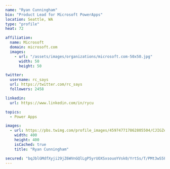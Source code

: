 ```yaml
---
name: "Ryan Cunningham"
bio: "Product Lead for Microsoft PowerApps"
location: Seattle, WA
type: "profile"
heat: 72

affiliation:
  name: Microsoft
  domain: microsoft.com
  images:
    - url: "/assets/images/organizations/microsoft.com-50x50.jpg"
      width: 50
      height: 50

twitter:
  username: rc_says
  url: https://twitter.com/rc_says
  followers: 2458

linkedin:
  url: https://www.linkedin.com/in/rycu

topics:
  - Power Apps

images:
  - url: https://pbs.twimg.com/profile_images/459747717862805504/CJIGZejd_400x400.png
    width: 400
    height: 400
    isCached: true
    title: "Ryan Cunningham"

secured: "bqJblGMdfXyji29jZ6WVnGQlLgP5yrUOXSxsouoYVsk0/YrtSs/T/PMt3wS5FLTYqkl8xh6VeWuATBED+GYesWyP0LsExeSFa2tpxDij+cVKSDBHT3IPJZOob3xwX9mSG915OvS1sdO6OaXvYyDW4qctPzZseNeF/MMO9VS76j5H6wymcFa3qvoMHvIaBu4LbVvNRvDA0FZvoMKpbdw/1tBcdZWxTdEBRjkCmSs9t5E2jVTjSMQW024p1w8ZVSfhxdxJXivH7uRzAJLRBgH/C0Yr99LIl607z3UBXZzHL+oofTZPm4LQVyXHjuymvgaqDzPZItAdaj3QRek8Al97eB8LzLg+6NTzkml1o8NS08DY1SjXokmWQS/Xuq5mSOrWS55D8ih86f8DzOvE1Hd6CCLE29HSggM8NrsIRTGM5LY=;C/6br9E/AU29b8gCY5KCVA=="
---
```


